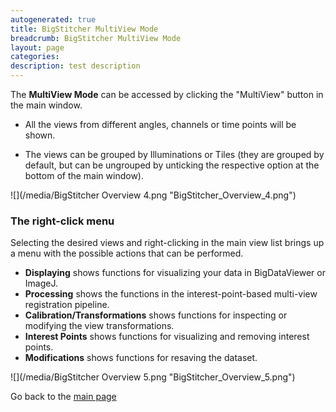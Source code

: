 ```yaml
---
autogenerated: true
title: BigStitcher MultiView Mode
breadcrumb: BigStitcher MultiView Mode
layout: page
categories: 
description: test description
---
```


The **MultiView Mode** can be accessed by clicking the "MultiView" button in the main window.

-   All the views from different angles, channels or time points will be shown.

<!-- -->

-   The views can be grouped by Illuminations or Tiles (they are grouped by default, but can be ungrouped by unticking the respective option at the bottom of the main window).

![](/media/BigStitcher Overview 4.png "BigStitcher_Overview_4.png")

### The right-click menu

Selecting the desired views and right-clicking in the main view list brings up a menu with the possible actions that can be performed.

-   **Displaying** shows functions for visualizing your data in BigDataViewer or ImageJ.
-   **Processing** shows the functions in the interest-point-based multi-view registration pipeline.
-   **Calibration/Transformations** shows functions for inspecting or modifying the view transformations.
-   **Interest Points** shows functions for visualizing and removing interest points.
-   **Modifications** shows functions for resaving the dataset.

![](/media/BigStitcher Overview 5.png "BigStitcher_Overview_5.png")

Go back to the [main page](BigStitcher#Documentation)
